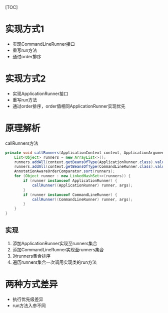 [TOC]

# 实现方式1
+ 实现CommandLineRunner接口
+ 重写run方法
+ 通过order排序

# 实现方式2
+ 实现ApplicationRunner接口
+ 重写run方法
+ 通过order排序，order值相同ApplicationRunner实现优先

# 原理解析
callRunners方法

```java
private void callRunners(ApplicationContext context, ApplicationArguments args) {
	List<Object> runners = new ArrayList<>();
	runners.addAll(context.getBeansOfType(ApplicationRunner.class).values());
	runners.addAll(context.getBeansOfType(CommandLineRunner.class).values());
	AnnotationAwareOrderComparator.sort(runners);
	for (Object runner : new LinkedHashSet<>(runners)) {
		if (runner instanceof ApplicationRunner) {
			callRunner((ApplicationRunner) runner, args);
		}
		if (runner instanceof CommandLineRunner) {
			callRunner((CommandLineRunner) runner, args);
		}
	}
}
```

## 实现
1. 添加ApplicationRunner实现至runners集合
2. 添加CommandLineRunner实现至runners集合
3. 对runners集合排序
4. 遍历runners集合一次调用实现类的run方法

# 两种方式差异
+ 执行优先级差异
+ run方法入参不同

